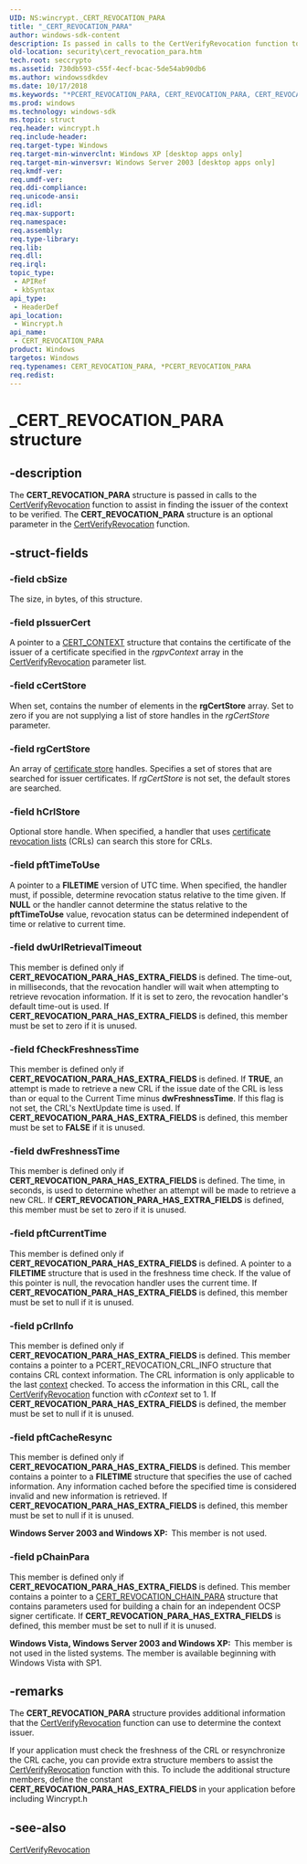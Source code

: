 ```yaml
---
UID: NS:wincrypt._CERT_REVOCATION_PARA
title: "_CERT_REVOCATION_PARA"
author: windows-sdk-content
description: Is passed in calls to the CertVerifyRevocation function to assist in finding the issuer of the context to be verified.
old-location: security\cert_revocation_para.htm
tech.root: seccrypto
ms.assetid: 730db593-c55f-4ecf-bcac-5de54ab90db6
ms.author: windowssdkdev
ms.date: 10/17/2018
ms.keywords: "*PCERT_REVOCATION_PARA, CERT_REVOCATION_PARA, CERT_REVOCATION_PARA structure [Security], PCERT_REVOCATION_PARA, PCERT_REVOCATION_PARA structure pointer [Security], _CERT_REVOCATION_PARA, _crypto2_cert_revocation_para, security.cert_revocation_para, wincrypt/CERT_REVOCATION_PARA, wincrypt/PCERT_REVOCATION_PARA"
ms.prod: windows
ms.technology: windows-sdk
ms.topic: struct
req.header: wincrypt.h
req.include-header: 
req.target-type: Windows
req.target-min-winverclnt: Windows XP [desktop apps only]
req.target-min-winversvr: Windows Server 2003 [desktop apps only]
req.kmdf-ver: 
req.umdf-ver: 
req.ddi-compliance: 
req.unicode-ansi: 
req.idl: 
req.max-support: 
req.namespace: 
req.assembly: 
req.type-library: 
req.lib: 
req.dll: 
req.irql: 
topic_type:
 - APIRef
 - kbSyntax
api_type:
 - HeaderDef
api_location:
 - Wincrypt.h
api_name:
 - CERT_REVOCATION_PARA
product: Windows
targetos: Windows
req.typenames: CERT_REVOCATION_PARA, *PCERT_REVOCATION_PARA
req.redist: 
---
```


# _CERT_REVOCATION_PARA structure


## -description


The <b>CERT_REVOCATION_PARA</b> structure is passed in calls to 
the <a href="https://msdn.microsoft.com/2d6fb244-5273-4530-bec4-e5451fe26f2e">CertVerifyRevocation</a> function to assist in finding the issuer of the context to be verified. The <b>CERT_REVOCATION_PARA</b> structure is an optional parameter in the <a href="https://msdn.microsoft.com/2d6fb244-5273-4530-bec4-e5451fe26f2e">CertVerifyRevocation</a> function.


## -struct-fields




### -field cbSize

The size, in bytes, of this structure.


### -field pIssuerCert

A pointer to a 
<a href="https://msdn.microsoft.com/f0a3200e-6541-423d-a4a3-595a31026eea">CERT_CONTEXT</a> structure that contains the certificate of the issuer of a certificate specified in the <i>rgpvContext</i> array in the 
<a href="https://msdn.microsoft.com/2d6fb244-5273-4530-bec4-e5451fe26f2e">CertVerifyRevocation</a> parameter list.


### -field cCertStore

When set, contains the number of elements in the <b>rgCertStore</b> array. Set to zero if you are not supplying  a list of store handles in the <i>rgCertStore</i> parameter.


### -field rgCertStore

An array of <a href="https://msdn.microsoft.com/db46def4-bfdc-4801-a57d-d568e94a2dbb">certificate store</a> handles. Specifies a set of stores that are searched for issuer certificates.  If <i>rgCertStore</i> is not set, the default stores are searched.


### -field hCrlStore

Optional store handle. When specified, a handler that uses <a href="https://msdn.microsoft.com/db46def4-bfdc-4801-a57d-d568e94a2dbb">certificate revocation lists</a> (CRLs) can search this store for CRLs.


### -field pftTimeToUse

A pointer to a <b>FILETIME</b> version of UTC time. When specified, the handler must, if possible, determine revocation status relative to the time given. If <b>NULL</b> or the handler cannot determine the status relative to the <b>pftTimeToUse</b> value, revocation status can be determined independent of time or relative to current time.


### -field dwUrlRetrievalTimeout

This member is defined only if <b>CERT_REVOCATION_PARA_HAS_EXTRA_FIELDS</b> is defined. The time-out, in milliseconds, that the revocation handler will wait when attempting to retrieve revocation information. If it is set to zero, the revocation handler's default time-out is used. If <b>CERT_REVOCATION_PARA_HAS_EXTRA_FIELDS</b> is defined, this member must be set to zero if it is unused.


### -field fCheckFreshnessTime

This member is defined only if <b>CERT_REVOCATION_PARA_HAS_EXTRA_FIELDS</b> is defined. If <b>TRUE</b>, an attempt is made to retrieve a new CRL if the issue date of the CRL is less than or equal to the Current Time minus <b>dwFreshnessTime</b>. If this flag is not set, the CRL's NextUpdate time is used. If <b>CERT_REVOCATION_PARA_HAS_EXTRA_FIELDS</b> is defined, this member must be set to <b>FALSE</b> if it is unused. 


### -field dwFreshnessTime

This member is defined only if <b>CERT_REVOCATION_PARA_HAS_EXTRA_FIELDS</b> is defined. The time, in seconds, is used to determine whether an attempt will be made to retrieve a new CRL. If <b>CERT_REVOCATION_PARA_HAS_EXTRA_FIELDS</b> is defined, this member must be set to zero if it is unused. 


### -field pftCurrentTime

This member is defined only if <b>CERT_REVOCATION_PARA_HAS_EXTRA_FIELDS</b> is defined. A pointer to a <b>FILETIME</b> structure that is used in the freshness time check. If the value of this pointer is null, the revocation handler uses the current time. If <b>CERT_REVOCATION_PARA_HAS_EXTRA_FIELDS</b> is defined, this member must be set to null if it is unused. 


### -field pCrlInfo

This member is defined only if <b>CERT_REVOCATION_PARA_HAS_EXTRA_FIELDS</b> is defined.  This member contains a pointer to a PCERT_REVOCATION_CRL_INFO structure that contains CRL context information. The CRL information is only applicable to the last <a href="https://msdn.microsoft.com/db46def4-bfdc-4801-a57d-d568e94a2dbb">context</a> checked. To access the information in this CRL, call the <a href="https://msdn.microsoft.com/2d6fb244-5273-4530-bec4-e5451fe26f2e">CertVerifyRevocation</a> function with <i>cContext</i> set to 1. If <b>CERT_REVOCATION_PARA_HAS_EXTRA_FIELDS</b> is defined, the member must be set to null if it is unused.


### -field pftCacheResync

This member is defined only if <b>CERT_REVOCATION_PARA_HAS_EXTRA_FIELDS</b> is defined. This member contains a pointer to a <b>FILETIME</b> structure that specifies the use of cached information. Any information cached  before the specified time is considered invalid and new information is retrieved. If <b>CERT_REVOCATION_PARA_HAS_EXTRA_FIELDS</b> is defined, this member must be set to null if it is unused.

<b>Windows Server 2003 and Windows XP:  </b>This member is not used.


### -field pChainPara

This member is defined only if <b>CERT_REVOCATION_PARA_HAS_EXTRA_FIELDS</b> is defined. This member contains a pointer to a <a href="https://msdn.microsoft.com/9cdcc81a-aef1-4a1e-94f8-7aa461225dae">CERT_REVOCATION_CHAIN_PARA</a> structure that contains parameters used for building a chain for an independent OCSP signer certificate. If <b>CERT_REVOCATION_PARA_HAS_EXTRA_FIELDS</b> is defined, this member must be set to null if it is unused.

<b>Windows Vista, Windows Server 2003 and Windows XP:  </b>This member is not used in the listed systems. The member is available beginning with Windows Vista with SP1.


## -remarks



The <b>CERT_REVOCATION_PARA</b> structure provides additional information that the <a href="https://msdn.microsoft.com/2d6fb244-5273-4530-bec4-e5451fe26f2e">CertVerifyRevocation</a> function can use to determine the context issuer.

 If your application must check the freshness of the CRL or resynchronize the CRL cache, you can provide extra structure members to assist  the <a href="https://msdn.microsoft.com/2d6fb244-5273-4530-bec4-e5451fe26f2e">CertVerifyRevocation</a> function with this.  To include the additional structure members, define the constant <b>CERT_REVOCATION_PARA_HAS_EXTRA_FIELDS</b> in your application before including Wincrypt.h




## -see-also




<a href="https://msdn.microsoft.com/2d6fb244-5273-4530-bec4-e5451fe26f2e">CertVerifyRevocation</a>
 

 

